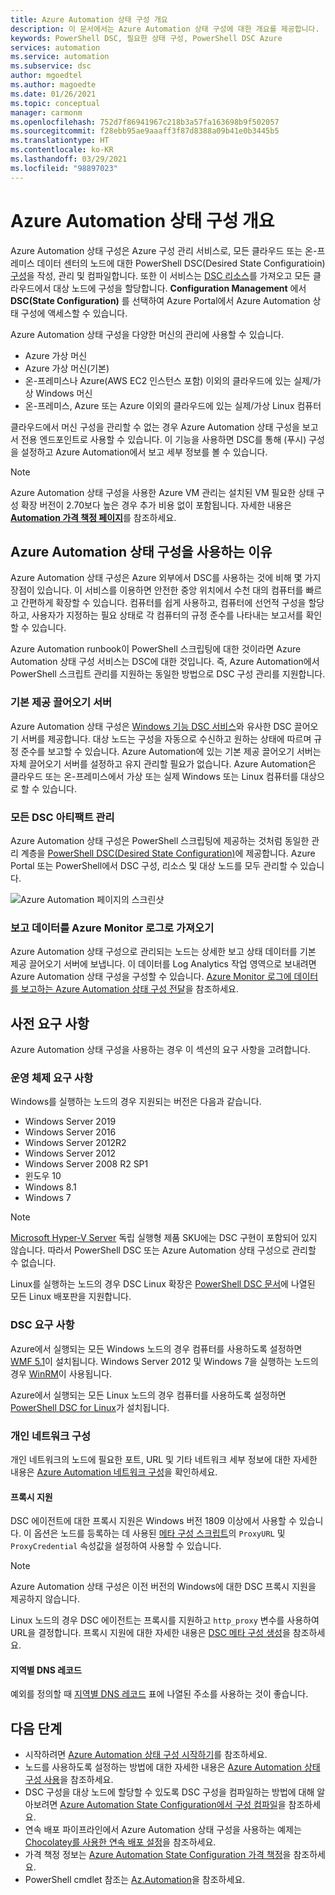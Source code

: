 ```yaml
---
title: Azure Automation 상태 구성 개요
description: 이 문서에서는 Azure Automation 상태 구성에 대한 개요를 제공합니다.
keywords: PowerShell DSC, 필요한 상태 구성, PowerShell DSC Azure
services: automation
ms.service: automation
ms.subservice: dsc
author: mgoedtel
ms.author: magoedte
ms.date: 01/26/2021
ms.topic: conceptual
manager: carmonm
ms.openlocfilehash: 752d7f86941967c218b3a57fa163698b9f502057
ms.sourcegitcommit: f28ebb95ae9aaaff3f87d8388a09b41e0b3445b5
ms.translationtype: HT
ms.contentlocale: ko-KR
ms.lasthandoff: 03/29/2021
ms.locfileid: "98897023"
---
```

# <a name="azure-automation-state-configuration-overview"></a>Azure Automation 상태 구성 개요

Azure Automation 상태 구성은 Azure 구성 관리 서비스로, 모든 클라우드 또는 온-프레미스 데이터 센터의 노드에 대한 PowerShell DSC(Desired State Configuratioin) [구성](/powershell/scripting/dsc/configurations/configurations)을 작성, 관리 및 컴파일합니다. 또한 이 서비스는 [DSC 리소스](/powershell/scripting/dsc/resources/resources)를 가져오고 모든 클라우드에서 대상 노드에 구성을 할당합니다. **Configuration Management** 에서 **DSC(State Configuration)** 를 선택하여 Azure Portal에서 Azure Automation 상태 구성에 액세스할 수 있습니다.

Azure Automation 상태 구성을 다양한 머신의 관리에 사용할 수 있습니다.

- Azure 가상 머신
- Azure 가상 머신(기본)
- 온-프레미스나 Azure(AWS EC2 인스턴스 포함) 이외의 클라우드에 있는 실제/가상 Windows 머신
- 온-프레미스, Azure 또는 Azure 이외의 클라우드에 있는 실제/가상 Linux 컴퓨터

클라우드에서 머신 구성을 관리할 수 없는 경우 Azure Automation 상태 구성을 보고서 전용 엔드포인트로 사용할 수 있습니다. 이 기능을 사용하면 DSC를 통해 (푸시) 구성을 설정하고 Azure Automation에서 보고 세부 정보를 볼 수 있습니다.

> [!NOTE]
> Azure Automation 상태 구성을 사용한 Azure VM 관리는 설치된 VM 필요한 상태 구성 확장 버전이 2.70보다 높은 경우 추가 비용 없이 포함됩니다. 자세한 내용은 [**Automation 가격 책정 페이지**](https://azure.microsoft.com/pricing/details/automation/)를 참조하세요.

## <a name="why-use-azure-automation-state-configuration"></a>Azure Automation 상태 구성을 사용하는 이유

Azure Automation 상태 구성은 Azure 외부에서 DSC를 사용하는 것에 비해 몇 가지 장점이 있습니다. 이 서비스를 이용하면 안전한 중앙 위치에서 수천 대의 컴퓨터를 빠르고 간편하게 확장할 수 있습니다. 컴퓨터를 쉽게 사용하고, 컴퓨터에 선언적 구성을 할당하고, 사용자가 지정하는 필요 상태로 각 컴퓨터의 규정 준수를 나타내는 보고서를 확인할 수 있습니다.

Azure Automation runbook이 PowerShell 스크립팅에 대한 것이라면 Azure Automation 상태 구성 서비스는 DSC에 대한 것입니다. 즉, Azure Automation에서 PowerShell 스크립트 관리를 지원하는 동일한 방법으로 DSC 구성 관리를 지원합니다.

### <a name="built-in-pull-server"></a>기본 제공 끌어오기 서버

Azure Automation 상태 구성은 [Windows 기능 DSC 서비스](/powershell/scripting/dsc/pull-server/pullserver)와 유사한 DSC 끌어오기 서버를 제공합니다. 대상 노드는 구성을 자동으로 수신하고 원하는 상태에 따르며 규정 준수를 보고할 수 있습니다. Azure Automation에 있는 기본 제공 끌어오기 서버는 자체 끌어오기 서버를 설정하고 유지 관리할 필요가 없습니다. Azure Automation은 클라우드 또는 온-프레미스에서 가상 또는 실제 Windows 또는 Linux 컴퓨터를 대상으로 할 수 있습니다.

### <a name="management-of-all-your-dsc-artifacts"></a>모든 DSC 아티팩트 관리

Azure Automation 상태 구성은 PowerShell 스크립팅에 제공하는 것처럼 동일한 관리 계층을 [PowerShell DSC(Desired State Configuration)](/powershell/scripting/dsc/overview/overview)에 제공합니다. Azure Portal 또는 PowerShell에서 DSC 구성, 리소스 및 대상 노드를 모두 관리할 수 있습니다.

![Azure Automation 페이지의 스크린샷](./media/automation-dsc-overview/azure-automation-blade.png)

### <a name="import-of-reporting-data-into-azure-monitor-logs"></a>보고 데이터를 Azure Monitor 로그로 가져오기

Azure Automation 상태 구성으로 관리되는 노드는 상세한 보고 상태 데이터를 기본 제공 끌어오기 서버에 보냅니다. 이 데이터를 Log Analytics 작업 영역으로 보내려면 Azure Automation 상태 구성을 구성할 수 있습니다. [Azure Monitor 로그에 데이터를 보고하는 Azure Automation 상태 구성 전달](automation-dsc-diagnostics.md)을 참조하세요.

## <a name="prerequisites"></a>사전 요구 사항

Azure Automation 상태 구성을 사용하는 경우 이 섹션의 요구 사항을 고려합니다.

### <a name="operating-system-requirements"></a>운영 체제 요구 사항

Windows를 실행하는 노드의 경우 지원되는 버전은 다음과 같습니다.

- Windows Server 2019
- Windows Server 2016
- Windows Server 2012R2
- Windows Server 2012
- Windows Server 2008 R2 SP1
- 윈도우 10
- Windows 8.1
- Windows 7

>[!NOTE]
>[Microsoft Hyper-V Server](/windows-server/virtualization/hyper-v/hyper-v-server-2016) 독립 실행형 제품 SKU에는 DSC 구현이 포함되어 있지 않습니다. 따라서 PowerShell DSC 또는 Azure Automation 상태 구성으로 관리할 수 없습니다.

Linux를 실행하는 노드의 경우 DSC Linux 확장은 [PowerShell DSC 문서](/powershell/scripting/dsc/getting-started/lnxgettingstarted)에 나열된 모든 Linux 배포판을 지원합니다.

### <a name="dsc-requirements"></a>DSC 요구 사항

Azure에서 실행되는 모든 Windows 노드의 경우 컴퓨터를 사용하도록 설정하면 [WMF 5.1](/powershell/scripting/wmf/setup/install-configure)이 설치됩니다. Windows Server 2012 및 Windows 7을 실행하는 노드의 경우 [WinRM](/powershell/scripting/dsc/troubleshooting/troubleshooting#winrm-dependency)이 사용됩니다.

Azure에서 실행되는 모든 Linux 노드의 경우 컴퓨터를 사용하도록 설정하면 [PowerShell DSC for Linux](https://github.com/Microsoft/PowerShell-DSC-for-Linux)가 설치됩니다.

### <a name="configuration-of-private-networks"></a><a name="network-planning"></a>개인 네트워크 구성

개인 네트워크의 노드에 필요한 포트, URL 및 기타 네트워크 세부 정보에 대한 자세한 내용은 [Azure Automation 네트워크 구성](automation-network-configuration.md#hybrid-runbook-worker-and-state-configuration)을 확인하세요.

#### <a name="proxy-support"></a>프록시 지원

DSC 에이전트에 대한 프록시 지원은 Windows 버전 1809 이상에서 사용할 수 있습니다. 이 옵션은 노드를 등록하는 데 사용된 [메타 구성 스크립트](automation-dsc-onboarding.md#generate-dsc-metaconfigurations)의 `ProxyURL` 및 `ProxyCredential` 속성값을 설정하여 사용할 수 있습니다.

>[!NOTE]
>Azure Automation 상태 구성은 이전 버전의 Windows에 대한 DSC 프록시 지원을 제공하지 않습니다.

Linux 노드의 경우 DSC 에이전트는 프록시를 지원하고 `http_proxy` 변수를 사용하여 URL을 결정합니다. 프록시 지원에 대한 자세한 내용은 [DSC 메타 구성 생성](automation-dsc-onboarding.md#generate-dsc-metaconfigurations)을 참조하세요.

#### <a name="dns-records-per-region"></a>지역별 DNS 레코드

예외를 정의할 때 [지역별 DNS 레코드](how-to/automation-region-dns-records.md) 표에 나열된 주소를 사용하는 것이 좋습니다.

## <a name="next-steps"></a>다음 단계

- 시작하려면 [Azure Automation 상태 구성 시작하기](automation-dsc-getting-started.md)를 참조하세요.
- 노드를 사용하도록 설정하는 방법에 대한 자세한 내용은 [Azure Automation 상태 구성 사용](automation-dsc-onboarding.md)을 참조하세요.
- DSC 구성을 대상 노드에 할당할 수 있도록 DSC 구성을 컴파일하는 방법에 대해 알아보려면 [Azure Automation State Configuration에서 구성 컴파일](automation-dsc-compile.md)을 참조하세요.
- 연속 배포 파이프라인에서 Azure Automation 상태 구성을 사용하는 예제는 [Chocolatey를 사용한 연속 배포 설정](automation-dsc-cd-chocolatey.md)을 참조하세요.
- 가격 책정 정보는 [Azure Automation State Configuration 가격 책정](https://azure.microsoft.com/pricing/details/automation/)을 참조하세요.
- PowerShell cmdlet 참조는 [Az.Automation](/powershell/module/az.automation)을 참조하세요.
